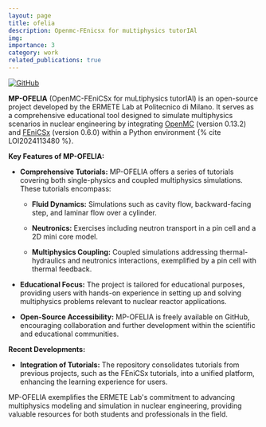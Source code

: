 ```yaml
---
layout: page
title: ofelia
description: Openmc-FEnicsx for muLtiphysics tutorIAl
img:
importance: 3
category: work
related_publications: true
---
```


[![GitHub](https://img.shields.io/badge/GitHub-Repo-blue?logo=github)](https://github.com/ERMETE-Lab/MP-OFELIA)

**MP-OFELIA** (OpenMC-FEniCSx for muLtiphysics tutorIAl) is an open-source project developed by the ERMETE Lab at Politecnico di Milano. It serves as a comprehensive educational tool designed to simulate multiphysics scenarios in nuclear engineering by integrating [OpenMC](https://openmc.org/) (version 0.13.2) and [FEniCSx](https://fenicsproject.org/) (version 0.6.0) within a Python environment {% cite LOI2024113480 %}.

**Key Features of MP-OFELIA:**

- **Comprehensive Tutorials:** MP-OFELIA offers a series of tutorials covering both single-physics and coupled multiphysics simulations. These tutorials encompass:

  - **Fluid Dynamics:** Simulations such as cavity flow, backward-facing step, and laminar flow over a cylinder.

  - **Neutronics:** Exercises including neutron transport in a pin cell and a 2D mini core model.

  - **Multiphysics Coupling:** Coupled simulations addressing thermal-hydraulics and neutronics interactions, exemplified by a pin cell with thermal feedback.

- **Educational Focus:** The project is tailored for educational purposes, providing users with hands-on experience in setting up and solving multiphysics problems relevant to nuclear reactor applications.

- **Open-Source Accessibility:** MP-OFELIA is freely available on GitHub, encouraging collaboration and further development within the scientific and educational communities.

**Recent Developments:**

- **Integration of Tutorials:** The repository consolidates tutorials from previous projects, such as the FEniCSx tutorials, into a unified platform, enhancing the learning experience for users.

MP-OFELIA exemplifies the ERMETE Lab's commitment to advancing multiphysics modeling and simulation in nuclear engineering, providing valuable resources for both students and professionals in the field.

